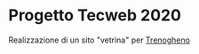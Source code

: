 # Progetto Tecweb 2020
Realizzazione di un sito "vetrina" per [Trenogheno](http://www.trenogheno.it)

